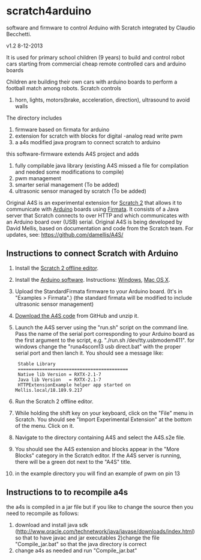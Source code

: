 scratch4arduino
===============

software and firmware to control Arduino with Scratch integrated by Claudio Becchetti.

v1.2 8-12-2013

It is used for primary school children (9 years) to build and control robot cars 
starting from commercial cheap remote controlled cars and arduino boards

Children are building their own cars with arduino boards to perform  a
football match among robots.
Scratch controls
1) horn, lights, motors(brake, acceleration, direction), ultrasound to avoid walls 

The directory includes

1) firmware based on firmata for arduino
2) extension for scratch with blocks for digital -analog read write pwm
3) a a4s modified java program to connect scratch to arduino


this software-firmware extends A4S project and adds
1) fully compilable java library (existing A4S missed a file for compilation and needed some modifications to compile)
2) pwm management 
3) smarter serial management  (To be added)
4) ultrasonic sensor managed by scratch (To be added)



Original A4S is an experimental extension for [Scratch 2](http://scratch.mit.edu) that allows it to communicate with [Arduino](http://www.arduino.cc) boards using [Firmata](http://firmata.org/). It consists of a Java server that Scratch connects to over HTTP and which communicates with an Arduino board over (USB) serial. 
Original A4S is being developed by David Mellis, based on documentation and code from the Scratch team. For updates, see: <https://github.com/damellis/A4S/>


## Instructions to connect Scratch with Arduino

1. Install the [Scratch 2 offline editor](http://scratch.mit.edu/scratch2download/). 
2. Install the [Arduino software](http://arduino.cc/en/Main/Software). Instructions: [Windows](http://arduino.cc/en/Guide/Windows), [Mac OS X](http://arduino.cc/en/Guide/MacOSX).
3. Upload the StandardFirmata firmware to your Arduino board. (It's in "Examples > Firmata".) (the standard firmata will be modified to include ultrasonic sensor management)
4. [Download the A4S code](https://github.com/cbecc/scratch4arduino/archive/master.zip ) from GitHub and unzip it.
5. Launch the A4S server using the "run.sh" script on the command line. Pass the name of the serial port corresponding to your Arduino board as the first argument to the script, e.g. "./run.sh /dev/tty.usbmodem411". 
for windows change the "runa4scom13 usb direct.bat" with the proper serial port and then lanch it.
 You should see a message like: 

		Stable Library
		=========================================
		Native lib Version = RXTX-2.1-7
		Java lib Version   = RXTX-2.1-7
		HTTPExtensionExample helper app started on Mellis.local/18.189.9.217
		
6. Run the Scratch 2 offline editor.
7. While holding the shift key on your keyboard, click on the "File" menu in Scratch. You should see "Import Experimental Extension" at the bottom of the menu. Click on it.
8. Navigate to the directory containing A4S and select the A4S.s2e file.
9. You should see the A4S extension and blocks appear in the "More Blocks" category in the Scratch editor. If the A4S server is running, there will be a green dot next to the "A4S" title. 
10. in the example directory you will find an example of pwm on pin 13

## Instructions to to recompile a4s 
the a4s is compiled in a jar file but if you like to change
the source then you need to recompile as follows:


1) download and install java sdk (http://www.oracle.com/technetwork/java/javase/downloads/index.html)
  so that to have javac and jar executables
2)change the file "Compile_jar.bat" so that the java directory is correct
3) change a4s as needed and run "Compile_jar.bat"
